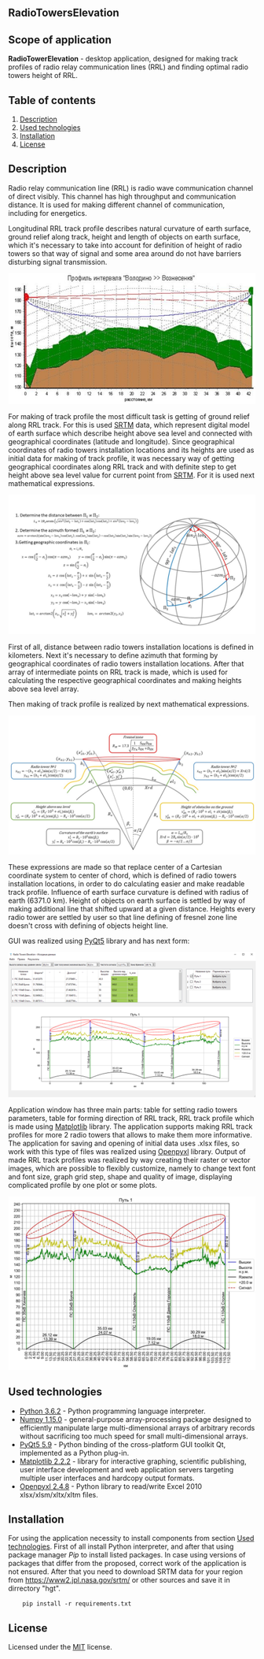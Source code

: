 ## RadioTowersElevation

## Scope of application 
 
**RadioTowerElevation** - desktop application, designed for making track profiles of radio relay communication lines (RRL) and finding optimal radio towers height of RRL.

## Table of contents

  1. [Description](#Description)
  2. [Used technologies](#Used-technologies)
  3. [Installation](#Installation)
  4. [License](#License)

## Description

Radio relay communication line (RRL) is radio wave communication channel of direct visibly. This channel has high throughput and communication distance. It is used for making different channel of communication, including for energetics.

Longitudinal RRL track profile describes natural curvature of earth surface, ground relief along track, height and length of objects on earth surface, which it's necessary to take into account for definition of height of radio towers so that way of signal and some area around  do not have barriers disturbing signal transmission.

![Alt Text](.github/images/way1.jpg)

For making of track profile the most difficult task is getting of ground relief along RRL track. For this is used [SRTM](https://www2.jpl.nasa.gov/srtm/) data, which represent digital model of earth surface which describe height above sea level and connected with geographical coordinates (latitude and longitude). Since geographical coordinates of radio towers installation locations and its heights are used as initial data for making of track profile, it was necessary way of getting geographical coordinates along RRL track  and with definite step to get height above sea level value for current point from [SRTM](https://www2.jpl.nasa.gov/srtm/). For it is used next mathematical expressions.

![Alt Text](.github/images/azimuth.JPG)

First of all, distance between radio towers installation locations is defined in kilometers. Next it's necessary to define azimuth that forming by geographical coordinates of radio towers installation locations. After that array of intermediate points on RRL track is made, which is used for calculating the respective geographical coordinates and making heights above sea level array.

Then making of track profile is realized by next mathematical expressions.

![Alt Text](.github/images/mainmodel.JPG)

These expressions are made so that replace center of a Cartesian coordinate system to center of chord, which is defined of radio towers installation locations, in order to do calculating easier and make readable track profile. Influence of earth surface curvature is defined with radius of earth (6371.0 km). Height of objects on earth surface is settled by way of making additional line that shifted upward at a given distance. Heights every radio tower are settled by user so that line defining of fresnel zone line doesn't cross with defining of objects height line.

GUI was realized using [PyQt5](https://pypi.org/project/PyQt5/5.9/) library and has next form:

![Alt Text](.github/images/gui.png)

Application window has three main parts: table for setting radio towers parameters, table for forming direction of RRL track, RRL track profile which is made using [Matplotlib](https://pypi.org/project/matplotlib/2.2.2/) library. The application supports making RRL track profiles for more 2 radio towers that allows to make them more informative. The application for saving and opening of initial data uses .xlsx files, so work with this type of files was realized using [Openpyxl](https://pypi.org/project/openpyxl/2.4.8/) library. Output of made RRL track profiles was realized by way creating their raster or vector images, which are possible to flexibly customize, namely to change text font and font size, graph grid step, shape and quality of image, displaying complicated profile by one plot or some plots.

![Alt Text](.github/images/result.jpg)

## Used technologies

- [Python 3.6.2](https://www.python.org/downloads/) - Python programming language interpreter.
- [Numpy 1.15.0](https://pypi.org/project/numpy/1.15.0/) - general-purpose array-processing package designed to efficiently manipulate large multi-dimensional arrays of arbitrary records without sacrificing too much speed for small multi-dimensional arrays.
- [PyQt5 5.9](https://pypi.org/project/PyQt5/5.9/) - Python binding of the cross-platform GUI toolkit Qt, implemented as a Python plug-in.
- [Matplotlib 2.2.2](https://pypi.org/project/matplotlib/2.2.2/) - library for interactive graphing, scientific publishing, user interface development and web application servers targeting multiple user interfaces and hardcopy output formats.
- [Openpyxl 2.4.8](https://pypi.org/project/openpyxl/2.4.8/) - Python library to read/write Excel 2010 xlsx/xlsm/xltx/xltm files.



## Installation 

For using the application necessity to install components from section [Used technologies](#Used-technologies). First of all install Python interpreter, and after that using package manager *Pip* to install listed packages. In case using versions of packages that differ from the proposed, correct work of the application is not ensured. After that you need to download SRTM data for your region from https://www2.jpl.nasa.gov/srtm/ or other sources and save it in dirrectory "hgt".

        pip install -r requirements.txt


## License 
Licensed under the [MIT](LICENSE.txt) license.	
